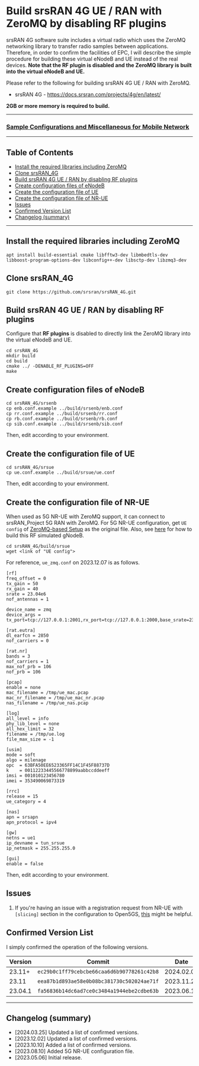 # Build srsRAN 4G UE / RAN with ZeroMQ by disabling RF plugins
srsRAN 4G software suite includes a virtual radio which uses the ZeroMQ networking library to transfer radio samples between applications.
Therefore, in order to confirm the facilities of EPC, I will describe the simple procedure for building these virtual eNodeB and UE instead of the real devices.
**Note that the RF plugin is disabled and the ZeroMQ library is built into the virtual eNodeB and UE.**

Please refer to the following for building srsRAN 4G UE / RAN with ZeroMQ.
- srsRAN 4G - https://docs.srsran.com/projects/4g/en/latest/

**2GB or more memory is required to build.**

---

### [Sample Configurations and Miscellaneous for Mobile Network](https://github.com/s5uishida/sample_config_misc_for_mobile_network)

---

<a id="toc"></a>

## Table of Contents

- [Install the required libraries including ZeroMQ](#install_libs)
- [Clone srsRAN_4G](#clone_srsran)
- [Build srsRAN 4G UE / RAN by disabling RF plugins](#build)
- [Create configuration files of eNodeB](#create_enb_config)
- [Create the configuration file of UE](#create_ue_config)
- [Create the configuration file of NR-UE](#create_nr_ue_config)
- [Issues](#issues)
- [Confirmed Version List](#ver_list)
- [Changelog (summary)](#changelog)

---

<a id="install_libs"></a>

## Install the required libraries including ZeroMQ

```
apt install build-essential cmake libfftw3-dev libmbedtls-dev libboost-program-options-dev libconfig++-dev libsctp-dev libzmq3-dev
```

<a id="clone_srsran"></a>

## Clone srsRAN_4G

```
git clone https://github.com/srsran/srsRAN_4G.git
```

<a id="build"></a>

## Build srsRAN 4G UE / RAN by disabling RF plugins

Configure that **RF plugins** is disabled to directly link the ZeroMQ library into the virtual eNodeB and UE.
```
cd srsRAN_4G
mkdir build
cd build
cmake ../ -DENABLE_RF_PLUGINS=OFF
make
```

<a id="create_enb_config"></a>

## Create configuration files of eNodeB

```
cd srsRAN_4G/srsenb
cp enb.conf.example ../build/srsenb/enb.conf
cp rr.conf.example ../build/srsenb/rr.conf
cp rb.conf.example ../build/srsenb/rb.conf
cp sib.conf.example ../build/srsenb/sib.conf
```
Then, edit according to your environment.

<a id="create_ue_config"></a>

## Create the configuration file of UE

```
cd srsRAN_4G/srsue
cp ue.conf.example ../build/srsue/ue.conf
```
Then, edit according to your environment.

<a id="create_nr_ue_config"></a>

## Create the configuration file of NR-UE

When used as 5G NR-UE with ZeroMQ support, it can connect to srsRAN_Project 5G RAN with ZeroMQ.
For 5G NR-UE configuration, get `UE config` of [ZeroMQ-based Setup](https://docs.srsran.com/projects/project/en/latest/tutorials/source/srsUE/source/index.html#zeromq-based-setup) as the original file.
Also, see [here](https://github.com/s5uishida/build_srsran_5g_zmq) for how to build this RF simulated gNodeB.
```
cd srsRAN_4G/build/srsue
wget <link of "UE config">
```
For reference, `ue_zmq.conf` on 2023.12.07 is as follows.
```
[rf]
freq_offset = 0
tx_gain = 50
rx_gain = 40
srate = 23.04e6
nof_antennas = 1

device_name = zmq
device_args = tx_port=tcp://127.0.0.1:2001,rx_port=tcp://127.0.0.1:2000,base_srate=23.04e6

[rat.eutra]
dl_earfcn = 2850
nof_carriers = 0

[rat.nr]
bands = 3
nof_carriers = 1
max_nof_prb = 106
nof_prb = 106

[pcap]
enable = none
mac_filename = /tmp/ue_mac.pcap
mac_nr_filename = /tmp/ue_mac_nr.pcap
nas_filename = /tmp/ue_nas.pcap

[log]
all_level = info
phy_lib_level = none
all_hex_limit = 32
filename = /tmp/ue.log
file_max_size = -1

[usim]
mode = soft
algo = milenage
opc  = 63BFA50EE6523365FF14C1F45F88737D
k    = 00112233445566778899aabbccddeeff
imsi = 001010123456780
imei = 353490069873319

[rrc]
release = 15
ue_category = 4

[nas]
apn = srsapn
apn_protocol = ipv4

[gw]
netns = ue1
ip_devname = tun_srsue
ip_netmask = 255.255.255.0

[gui]
enable = false

```
Then, edit according to your environment.

<a id="issues"></a>

## Issues

1. If you're having an issue with a registration request from NR-UE with `[slicing]` section in the configuration to Open5GS, [this](https://github.com/srsran/srsRAN_4G/pull/1214) might be helpful.

<a id="ver_list"></a>

## Confirmed Version List

I simply confirmed the operation of the following versions.

| Version | Commit | Date | Issues |
| --- | --- | --- | -- |
| 23.11+ | `ec29b0c1ff79cebcbe66caa6d6b90778261c42b8` | 2024.02.01 | 1 |
| 23.11 | `eea87b1d893ae58e0b08bc381730c502024ae71f` | 2023.11.23 | 1 |
| 23.04.1 | `fa56836b14dc6ad7ce0c3484a1944ebe2cdbe63b` | 2023.06.19 | 1 |

---

<a id="changelog"></a>

## Changelog (summary)

- [2024.03.25] Updated a list of confirmed versions.
- [2023.12.02] Updated a list of confirmed versions.
- [2023.10.10] Added a list of confirmed versions.
- [2023.08.10] Added 5G NR-UE configuration file.
- [2023.05.06] Initial release.
